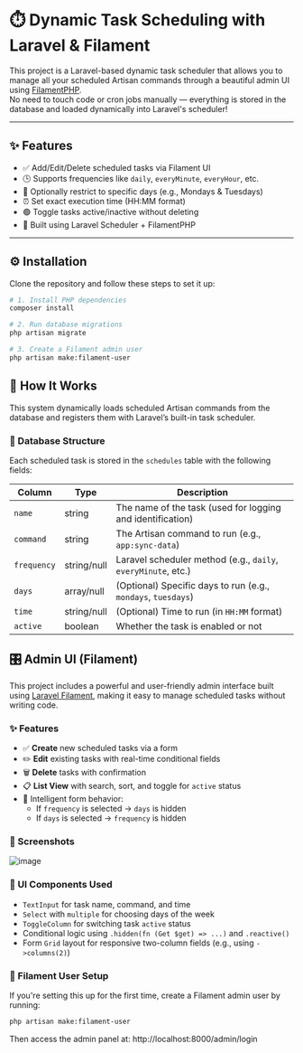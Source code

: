 # ⏱️ Dynamic Task Scheduling with Laravel & Filament

This project is a Laravel-based dynamic task scheduler that allows you to manage all your scheduled Artisan commands through a beautiful admin UI using [FilamentPHP](https://filamentphp.com/).  
No need to touch code or cron jobs manually — everything is stored in the database and loaded dynamically into Laravel's scheduler!

---

## ✨ Features

- ✅ Add/Edit/Delete scheduled tasks via Filament UI  
- 🕒 Supports frequencies like `daily`, `everyMinute`, `everyHour`, etc.  
- 📆 Optionally restrict to specific days (e.g., Mondays & Tuesdays)  
- ⏰ Set exact execution time (HH:MM format)  
- 🟢 Toggle tasks active/inactive without deleting  
- 🧠 Built using Laravel Scheduler + FilamentPHP

---

## ⚙️ Installation

Clone the repository and follow these steps to set it up:

```bash
# 1. Install PHP dependencies
composer install

# 2. Run database migrations
php artisan migrate

# 3. Create a Filament admin user
php artisan make:filament-user
```


## 📌 How It Works

This system dynamically loads scheduled Artisan commands from the database and registers them with Laravel’s built-in task scheduler.

### 🧱 Database Structure

Each scheduled task is stored in the `schedules` table with the following fields:

| Column     | Type         | Description                                                   |
|------------|--------------|---------------------------------------------------------------|
| `name`     | string       | The name of the task (used for logging and identification)    |
| `command`  | string       | The Artisan command to run (e.g., `app:sync-data`)            |
| `frequency`| string/null  | Laravel scheduler method (e.g., `daily`, `everyMinute`, etc.) |
| `days`     | array/null   | (Optional) Specific days to run (e.g., `mondays`, `tuesdays`) |
| `time`     | string/null  | (Optional) Time to run (in `HH:MM` format)                    |
| `active`   | boolean      | Whether the task is enabled or not                            |


## 🎛️ Admin UI (Filament)

This project includes a powerful and user-friendly admin interface built using [Laravel Filament](https://filamentphp.com/), making it easy to manage scheduled tasks without writing code.

### ✨ Features

- ✅ **Create** new scheduled tasks via a form
- ✏️ **Edit** existing tasks with real-time conditional fields
- 🗑️ **Delete** tasks with confirmation
- 📋 **List View** with search, sort, and toggle for `active` status
- 🧠 Intelligent form behavior:
  - If `frequency` is selected → `days` is hidden
  - If `days` is selected → `frequency` is hidden

### 📸 Screenshots

![image](https://github.com/user-attachments/assets/19f6da03-cad9-412e-938b-69645d4e1c36)


### 🧩 UI Components Used

- `TextInput` for task name, command, and time
- `Select` with `multiple` for choosing days of the week
- `ToggleColumn` for switching task `active` status
- Conditional logic using `.hidden(fn (Get $get) => ...)` and `.reactive()`
- Form `Grid` layout for responsive two-column fields (e.g., using `->columns(2)`)

### 👤 Filament User Setup

If you're setting this up for the first time, create a Filament admin user by running:

```bash
php artisan make:filament-user
```


Then access the admin panel at:
http://localhost:8000/admin/login

